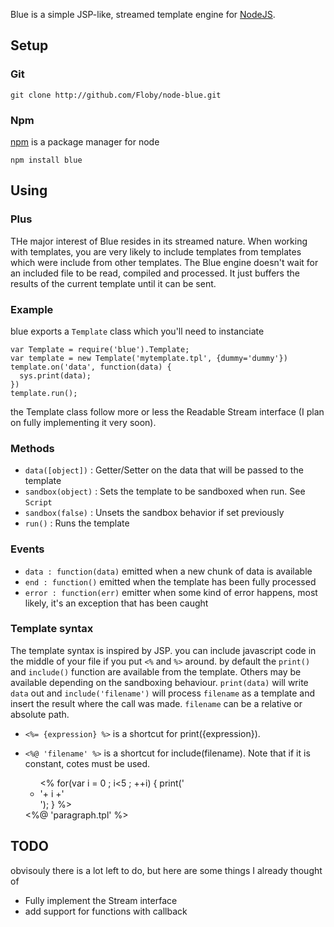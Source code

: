 Blue is a simple JSP-like, streamed template engine for [NodeJS](http://github.com/ry/node).

## Setup

### Git

	git clone http://github.com/Floby/node-blue.git

### Npm
[npm](http://github.com/isaacs/npm) is a package manager for node

	npm install blue

## Using

### Plus

THe major interest of Blue resides in its streamed nature. When working with templates, you
are very likely to include templates from templates which were include from other templates.
The Blue engine doesn't wait for an included file to be read, compiled and processed. It just
buffers the results of the current template until it can be sent.

### Example

blue exports a `Template` class which you'll need to instanciate

	var Template = require('blue').Template;
	var template = new Template('mytemplate.tpl', {dummy='dummy'})
	template.on('data', function(data) {
	  sys.print(data);
	})
	template.run();

the Template class follow more or less the Readable Stream interface (I plan on fully implementing it very soon).

### Methods
* `data([object])` : Getter/Setter on the data that will be passed to the template
* `sandbox(object)` : Sets the template to be sandboxed when run. See `Script`
* `sandbox(false)` : Unsets the sandbox behavior if set previously
* `run()` : Runs the template

### Events
* `data : function(data)`  emitted when a new chunk of data is available
* `end : function()` emitted when the template has been fully processed
* `error : function(err)` emitter when some kind of error happens, most likely, it's an exception that has been caught

### Template syntax

The template syntax is inspired by JSP. you can include javascript code in the middle of your
file if you put `<%` and `%>` around. by default the `print()` and `include()` function are available
from the template. Others may be available depending on the sandboxing behaviour. `print(data)` will 
write `data` out and `include('filename')` will process `filename` as a template and insert the 
result where the call was made. `filename` can be a relative or absolute path.

* `<%= {expression} %>` is a shortcut for print({expression}).
* `<%@ 'filename' %>` is a shortcut for include(filename). Note that if it is constant, cotes
must be used.

	<html>
	  <head>
	    <title> <%= data.title /* accessing passed in data */ %> </title>
	  </head>
	  <body>
	  </body>
	  <ul>
	  <%
	    for(var i = 0 ; i<5 ; ++i) {
		print('<li>'+ i +'</li>');
	    }
	  %>
	  </ul>
	  <%@ 'paragraph.tpl' %>
	</html>

## TODO
obvisouly there is a lot left to do, but here are some things I already thought of
* Fully implement the Stream interface
* add support for functions with callback
